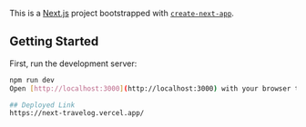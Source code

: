 This is a [Next.js](https://nextjs.org/) project bootstrapped with [`create-next-app`](https://github.com/vercel/next.js/tree/canary/packages/create-next-app).

## Getting Started

First, run the development server:
```bash
npm run dev
Open [http://localhost:3000](http://localhost:3000) with your browser to see the result.

## Deployed Link
https://next-travelog.vercel.app/

